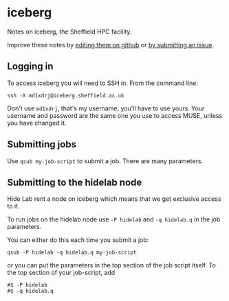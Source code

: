 # iceberg

Notes on iceberg, the Sheffield HPC facility.

Improve these notes by [editing them on github](https://github.com/hidelab/iceberg) or [by submitting an issue](https://github.com/hidelab/iceberg/issues).

## Logging in

To access iceberg you will need to SSH in.
From the command line:

    ssh -X md1xdrj@iceberg.sheffield.ac.uk
    
Don't use `md1xdrj`, that's my username; you'll have to use yours.
Your username and password are the same one you use to access MUSE, unless you have changed it.

## Submitting jobs

Use `qsub my-job-script` to submit a job.
There are many parameters.

## Submitting to the hidelab node

Hide Lab rent a node on iceberg which means that we get exclusive access to it.

To run jobs on the hidelab node use `-P hidelab` and `-q hidelab.q` in the job parameters.

You can either do this each time you submit a job:

    qsub -P hidelab -q hidelab.q my-job-script

or you can put the parameters in the top section of the job script itself.
To the top section of your job-script, add

    #$ -P hidelab
    #$ -q hidelab.q
